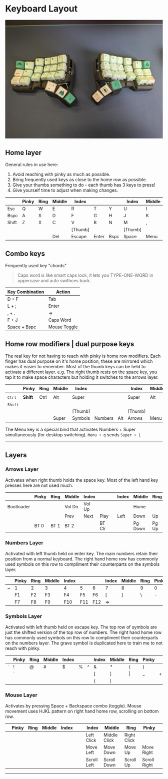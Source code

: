 # Keyboard Layout

![Skeletyl](./skeletyl.jpg)

## Home layer

General rules in use here:

1. Avoid reaching with pinky as much as possible.
2. Bring frequently used keys as close to the home row as possible.
3. Give your thumbs something to do - each thumb has 3 keys to press!
4. Give yourself time to adjust when making changes.

|       | Pinky | Ring | Middle | Index   |       |      | Index   | Middle | Ring | Pinky |       |
| ----- | ----- | ---- | ------ | ------- | ----- | ---- | ------- | ------ | ---- | ----- | ----- |
| Esc   | Q     | W    | E      | R       | T     | Y    | U       | I      | O    | P     | Bspc  |
| Bspc  | A     | S    | D      | F       | G     | H    | J       | K      | L    | ;     | '     |
| Shift | Z     | X    | C      | V       | B     | N    | M       | ,      | .    | /     | Enter |
|       |       |      |        | [Thumb] |       |      | [Thumb] |        |      |       |       |
|       |       |      | Del    | Escape  | Enter | Bspc | Space   | Menu   |      |       |       |

## Combo keys

Frequently used key "chords"

> Caps word is like smart caps lock, it lets you TYPE-ONE-WORD in uppercase and auto swithces back.

| Key Combination | Action       |
| --------------- | ------------ |
| D + F           | Tab          |
| L + ;           | Enter        |
| , + .           | =>           |
| F + J           | Caps Word    |
| Space + Bspc    | Mouse Toggle |

## Home row modifiers | dual purpose keys

The real key for not having to reach with pinky is home row modifiers.
Each finger has dual purpose on it's home position, these are mirrored which makes it easier to remember.
Most of the thumb keys can be held to activate a different layer.
e.g. The right thumb rests on the space key, you tap it to make space characters but holding it switches to the arrows layer.

|         | Pinky     | Ring | Middle | Index   |         |     | Index   | Middle | Ring | Pinky     |         |
| ------- | --------- | ---- | ------ | ------- | ------- | --- | ------- | ------ | ---- | --------- | ------- |
|         |           |      |        |         |         |     |         |        |      |           |         |
| `Ctrl`  | **Shift** | Ctrl | Alt    | Super   |         |     | Super   | Alt    | Ctrl | **Shift** | `Ctrl`  |
| `Shift` |           |      |        |         |         |     |         |        |      |           | `Shift` |
|         |           |      |        | [Thumb] |         |     | [Thumb] |        |      |           |         |
|         |           |      | Super  | Symbols | Numbers | Alt | Arrows  | Menu   |      |           |         |

The Menu key is a special bind that activates Numbers + Super simultaneously (for desktop switching).
`Menu + q` sends `Super + 1`

---

## Layers

### Arrows Layer

Activates when right thumb holds the space key.
Most of the left hand key presses here are not used much.

|            | Pinky | Ring | Middle | Index  |        |     | Index | Middle  | Ring  | Pinky |            |
| ---------- | ----- | ---- | ------ | ------ | ------ | --- | ----- | ------- | ----- | ----- | ---------- |
| Bootloader |       |      | Vol Dn | Vol Up |        |     |       | Home    |       | End   | Bootloader |
|            |       |      | Prev   | Next   | Play   |     | Left  | Down    | Up    | Right |            |
|            | BT 0  | BT 1 | BT 2   |        | BT Clr |     |       | Pg Down | Pg Up |       |            |

### Numbers Layer

Activated with left thumb held on enter key.
The main numbers retain their position from a normal keyboard.
The right hand home row has commonly used symbols on this row to compliment their counterparts on the symbols layer.

|     | Pinky | Ring | Middle | Index |     |     | Index | Middle | Ring | Pinky |     |
| --- | ----- | ---- | ------ | ----- | --- | --- | ----- | ------ | ---- | ----- | --- |
| ~   | 1     | 2    | 3      | 4     | 5   | 6   | 7     | 8      | 9    | 0     |     |
|     | F1    | F2   | F3     | F4    | F5  | F6  | [     | ]      | \    | -     | =   |
|     | F7    | F8   | F9     | F10   | F11 | F12 | =>    |        |      |       |     |

### Symbols Layer

Activated with left thumb held on escape key.
The top row of symbols are just the shifted version of the top row of numbers.
The right hand home row has commonly used symbols on this row to compliment their counterparts on the numbers layer.
The grave symbol is duplicated here to train me to not reach with pinky.

|     | Pinky | Ring | Middle | Index |     |     | Index | Middle | Ring | Pinky |     |
| --- | ----- | ---- | ------ | ----- | --- | --- | ----- | ------ | ---- | ----- | --- |
| `   | !     | @    | #      | $     | %   | ^   | &     | \*     | (    | )     |     |
|     | `     |      |        |       |     |     | [     | ]      | \|   | \_    | +   |
|     |       |      |        |       |     |     | (     | )      |      |       |     |

### Mouse Layer

Activates by pressing Space + Backspace combo (toggle).
Mouse movement uses HJKL pattern on right hand home row, scrolling on bottom row.

|     | Pinky | Ring | Middle | Index |     |     | Index       | Middle       | Ring        | Pinky        |     |
| --- | ----- | ---- | ------ | ----- | --- | --- | ----------- | ------------ | ----------- | ------------ | --- |
|     |       |      |        |       |     |     | Left Click  | Middle Click | Right Click |              |     |
|     |       |      |        |       |     |     | Move Left   | Move Down    | Move Up     | Move Right   |     |
|     |       |      |        |       |     |     | Scroll Left | Scroll Down  | Scroll Up   | Scroll Right |     |

---
